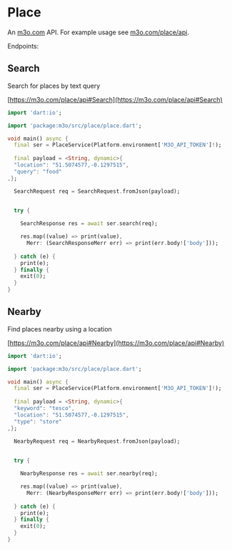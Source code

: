 # Place

An [m3o.com](https://m3o.com) API. For example usage see [m3o.com/place/api](https://m3o.com/place/api).

Endpoints:

## Search

Search for places by text query


[https://m3o.com/place/api#Search](https://m3o.com/place/api#Search)

```dart
import 'dart:io';

import 'package:m3o/src/place/place.dart';

void main() async {
  final ser = PlaceService(Platform.environment['M3O_API_TOKEN']!);
 
  final payload = <String, dynamic>{
  "location": "51.5074577,-0.1297515",
  "query": "food"
,};

  SearchRequest req = SearchRequest.fromJson(payload);

  
  try {

	SearchResponse res = await ser.search(req);

    res.map((value) => print(value),
	  Merr: (SearchResponseMerr err) => print(err.body!['body']));	
  
  } catch (e) {
    print(e);
  } finally {
    exit(0);
  }
}
```
## Nearby

Find places nearby using a location


[https://m3o.com/place/api#Nearby](https://m3o.com/place/api#Nearby)

```dart
import 'dart:io';

import 'package:m3o/src/place/place.dart';

void main() async {
  final ser = PlaceService(Platform.environment['M3O_API_TOKEN']!);
 
  final payload = <String, dynamic>{
  "keyword": "tesco",
  "location": "51.5074577,-0.1297515",
  "type": "store"
,};

  NearbyRequest req = NearbyRequest.fromJson(payload);

  
  try {

	NearbyResponse res = await ser.nearby(req);

    res.map((value) => print(value),
	  Merr: (NearbyResponseMerr err) => print(err.body!['body']));	
  
  } catch (e) {
    print(e);
  } finally {
    exit(0);
  }
}
```
